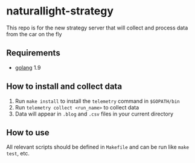 # naturallight-strategy
This repo is for the new strategy server that will collect and process data from the car on the fly

## Requirements
- [golang](https://golang.org/) 1.9

## How to install and collect data
1. Run `make install` to install the `telemetry` command in `$GOPATH/bin`
2. Run `telemetry collect <run_name>` to collect data
3. Data will appear in `.blog` and `.csv` files in your current directory

## How to use
All relevant scripts should be defined in `Makefile` and can be run like `make test`, etc.
